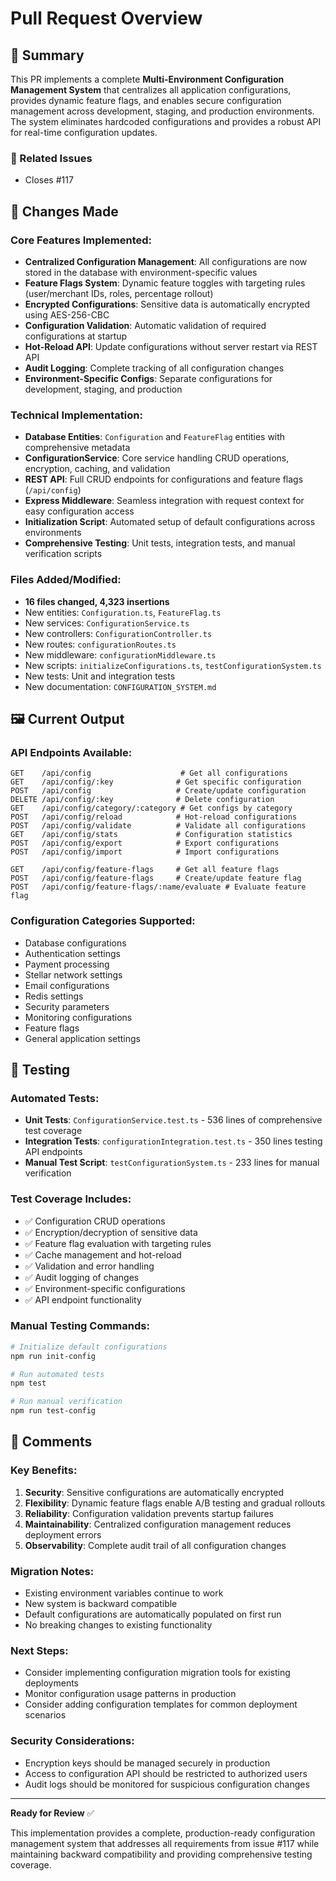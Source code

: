 # Pull Request Overview

## 📝 Summary
This PR implements a complete **Multi-Environment Configuration Management System** that centralizes all application configurations, provides dynamic feature flags, and enables secure configuration management across development, staging, and production environments. The system eliminates hardcoded configurations and provides a robust API for real-time configuration updates.

### 🔗 Related Issues
- Closes #117

## 🔄 Changes Made

### Core Features Implemented:
- **Centralized Configuration Management**: All configurations are now stored in the database with environment-specific values
- **Feature Flags System**: Dynamic feature toggles with targeting rules (user/merchant IDs, roles, percentage rollout)
- **Encrypted Configurations**: Sensitive data is automatically encrypted using AES-256-CBC
- **Configuration Validation**: Automatic validation of required configurations at startup
- **Hot-Reload API**: Update configurations without server restart via REST API
- **Audit Logging**: Complete tracking of all configuration changes
- **Environment-Specific Configs**: Separate configurations for development, staging, and production

### Technical Implementation:
- **Database Entities**: `Configuration` and `FeatureFlag` entities with comprehensive metadata
- **ConfigurationService**: Core service handling CRUD operations, encryption, caching, and validation
- **REST API**: Full CRUD endpoints for configurations and feature flags (`/api/config`)
- **Express Middleware**: Seamless integration with request context for easy configuration access
- **Initialization Script**: Automated setup of default configurations across environments
- **Comprehensive Testing**: Unit tests, integration tests, and manual verification scripts

### Files Added/Modified:
- **16 files changed, 4,323 insertions**
- New entities: `Configuration.ts`, `FeatureFlag.ts`
- New services: `ConfigurationService.ts`
- New controllers: `ConfigurationController.ts`
- New routes: `configurationRoutes.ts`
- New middleware: `configurationMiddleware.ts`
- New scripts: `initializeConfigurations.ts`, `testConfigurationSystem.ts`
- New tests: Unit and integration tests
- New documentation: `CONFIGURATION_SYSTEM.md`

## 🖼️ Current Output

### API Endpoints Available:
```
GET    /api/config                    # Get all configurations
GET    /api/config/:key              # Get specific configuration
POST   /api/config                   # Create/update configuration
DELETE /api/config/:key              # Delete configuration
GET    /api/config/category/:category # Get configs by category
POST   /api/config/reload            # Hot-reload configurations
POST   /api/config/validate          # Validate all configurations
GET    /api/config/stats             # Configuration statistics
POST   /api/config/export            # Export configurations
POST   /api/config/import            # Import configurations

GET    /api/config/feature-flags     # Get all feature flags
POST   /api/config/feature-flags     # Create/update feature flag
POST   /api/config/feature-flags/:name/evaluate # Evaluate feature flag
```

### Configuration Categories Supported:
- Database configurations
- Authentication settings
- Payment processing
- Stellar network settings
- Email configurations
- Redis settings
- Security parameters
- Monitoring configurations
- Feature flags
- General application settings

## 🧪 Testing

### Automated Tests:
- **Unit Tests**: `ConfigurationService.test.ts` - 536 lines of comprehensive test coverage
- **Integration Tests**: `configurationIntegration.test.ts` - 350 lines testing API endpoints
- **Manual Test Script**: `testConfigurationSystem.ts` - 233 lines for manual verification

### Test Coverage Includes:
- ✅ Configuration CRUD operations
- ✅ Encryption/decryption of sensitive data
- ✅ Feature flag evaluation with targeting rules
- ✅ Cache management and hot-reload
- ✅ Validation and error handling
- ✅ Audit logging of changes
- ✅ Environment-specific configurations
- ✅ API endpoint functionality

### Manual Testing Commands:
```bash
# Initialize default configurations
npm run init-config

# Run automated tests
npm test

# Run manual verification
npm run test-config
```

## 💬 Comments

### Key Benefits:
1. **Security**: Sensitive configurations are automatically encrypted
2. **Flexibility**: Dynamic feature flags enable A/B testing and gradual rollouts
3. **Reliability**: Configuration validation prevents startup failures
4. **Maintainability**: Centralized configuration management reduces deployment errors
5. **Observability**: Complete audit trail of all configuration changes

### Migration Notes:
- Existing environment variables continue to work
- New system is backward compatible
- Default configurations are automatically populated on first run
- No breaking changes to existing functionality

### Next Steps:
- Consider implementing configuration migration tools for existing deployments
- Monitor configuration usage patterns in production
- Consider adding configuration templates for common deployment scenarios

### Security Considerations:
- Encryption keys should be managed securely in production
- Access to configuration API should be restricted to authorized users
- Audit logs should be monitored for suspicious configuration changes

---

**Ready for Review** ✅

This implementation provides a complete, production-ready configuration management system that addresses all requirements from issue #117 while maintaining backward compatibility and providing comprehensive testing coverage. 